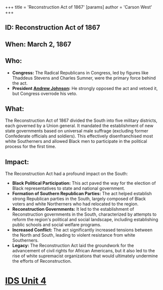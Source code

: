 +++
 title = 'Reconstruction Act of 1867'
[params]
	author = 'Carson West'
+++
## ID: Reconstruction Act of 1867 

## When: March 2, 1867

## Who: 
* **Congress:** The Radical Republicans in Congress, led by figures like Thaddeus Stevens and Charles Sumner, were the primary force behind the act.
* **President [Andrew Johnson](./../andrew-johnson/):** He strongly opposed the act and vetoed it, but Congress overrode his veto.

## What: 
The Reconstruction Act of 1867 divided the South into five military districts, each governed by a Union general. It mandated the establishment of new state governments based on universal male suffrage (excluding former Confederate officials and soldiers). This effectively disenfranchised most white Southerners and allowed Black men to participate in the political process for the first time.

## Impact: 
The Reconstruction Act had a profound impact on the South:

* **Black Political Participation:** This act paved the way for the election of Black representatives to state and national government.
* **Formation of Southern Republican Parties:** The act helped establish strong Republican parties in the South, largely composed of Black voters and white Northerners who had relocated to the region.
* **Reconstruction Governments:** It led to the establishment of Reconstruction governments in the South, characterized by attempts to reform the region's political and social landscape, including establishing public schools and social welfare programs.
* **Increased Conflict:** The act significantly increased tensions between the North and South, leading to violent resistance from white Southerners. 
* **Legacy:**  The Reconstruction Act laid the groundwork for the advancement of civil rights for African Americans, but it also led to the rise of white supremacist organizations that would ultimately undermine the efforts of Reconstruction. 

# [IDS Unit 4](./../ids-unit-4/)